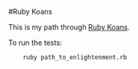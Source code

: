 #Ruby Koans

This is my path through [Ruby Koans](http://rubykoans.com/).

To run the tests:

        ruby path_to_enlightenment.rb
